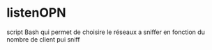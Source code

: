 # listenOPN
script Bash qui permet de choisire le réseaux a sniffer en fonction du nombre de client pui sniff
